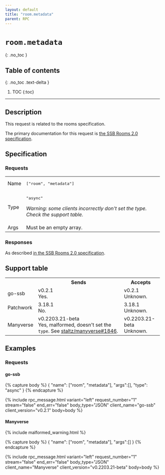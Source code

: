 ```yaml
---
layout: default
title: "room.metadata"
parent: RPC
---
```


# `room.metadata`
{: .no_toc }

## Table of contents
{: .no_toc .text-delta }

1. TOC
{:toc}

---

## Description

This request is related to the rooms specification.

The primary documentation for this request is [the SSB Rooms 2.0 specification][rooms-specification-link-to-room-metadata].

## Specification

### Requests

<table>

<tr>
    <td>
        Name
    </td>
    <td>
        <pre>["room", "metadata"]</pre>
    </td>
</tr>

<tr>
    <td>
        Type
    </td>
    <td>
        <pre>"async"</pre>
        <p>
            <em>
                Warning: some clients incorrectly don't set the type. Check the
                support table.
            </em>
        </p>
    </td>
</tr>

<tr>
    <td>
        Args
    </td>
    <td>
        Must be an empty array.
    </td>
</tr>

</table>


### Responses

As described [in the SSB Rooms 2.0
specification][rooms-specification-link-to-room-metadata].

## Support table

<table class="support-table">
<tr>
    <th></th>
    <th>Sends</th>
    <th>Accepts</th>
</tr>

<tr>
    <td>
        go-ssb
    </td>
    <td class="version yes">
        <div class="number">
            v0.2.1
        </div>
        <div class="note">
            Yes.
        </div>
    </td>
    <td class="version unknown">
        <div class="number">
            v0.2.1
        </div>
        <div class="note">
            Unknown.
        </div>
    </td>
</tr>

<tr>
    <td>
        Patchwork
    </td>
    <td class="version no">
        <div class="number">
            3.18.1
        </div>
        <div class="note">
            No.
        </div>
    </td>
    <td class="version unknown">
        <div class="number">
            3.18.1
        </div>
        <div class="note">
            Unknown.
        </div>
    </td>
</tr>

<tr>
    <td>
        Manyverse
    </td>
    <td class="version malformed">
        <div class="number">
            v0.2203.21-beta
        </div>
        <div class="note">
            Yes, malformed, doesn't set the <code>type</code>. See <a href="https://gitlab.com/staltz/manyverse/-/issues/1846">staltz/manyverse#1846</a>.
        </div>
    </td>
    <td class="version unknown">
        <div class="number">
            v0.2203.21-beta
        </div>
        <div class="note">
            Unknown.
        </div>
    </td>
</tr>

</table>

## Examples

### Requests

#### go-ssb

{% capture body %}
{
    "name": ["room", "metadata"],
    "args":[],
    "type": "async"
}
{% endcapture %}

{% include rpc_message.html
    variant="left"
    request_number="1"
    stream="false"
    end_err="false"
    body_type="JSON"
    client_name="go-ssb"
    client_version="v0.2.1"
    body=body
%}

#### Manyverse

{% include malformed_warning.html %}

{% capture body %}
{
    "name": ["room", "metadata"],
    "args":[]
}
{% endcapture %}

{% include rpc_message.html
    variant="left"
    request_number="1"
    stream="false"
    end_err="false"
    body_type="JSON"
    client_name="Manyverse"
    client_version="v0.2203.21-beta"
    body=body
%}

[rooms-specification-link-to-room-metadata]: https://github.com/ssb-ngi-pointer/rooms2/blob/main/docs/Participation/Metadata.md
